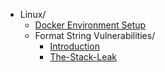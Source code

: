 - Linux/
    - [Docker Environment Setup](/Dreamer-Wiki/Pwn/Linux/Environment-setup/)
    - Format String Vulnerabilities/
        - [Introduction](/Dreamer-Wiki/Pwn/Linux/Format%20String%20Vulnerabilities/Introduction/)
        - [The-Stack-Leak](/Dreamer-Wiki/Pwn/Linux/Format%20String%20Vulnerabilities/The-Stack-Leak/)
    